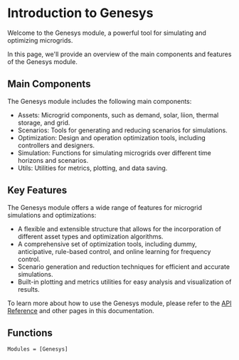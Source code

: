 # Introduction to Genesys

Welcome to the Genesys module, a powerful tool for simulating and optimizing microgrids.

In this page, we'll provide an overview of the main components and features of the Genesys module.

## Main Components

The Genesys module includes the following main components:

- Assets: Microgrid components, such as demand, solar, liion, thermal storage, and grid.
- Scenarios: Tools for generating and reducing scenarios for simulations.
- Optimization: Design and operation optimization tools, including controllers and designers.
- Simulation: Functions for simulating microgrids over different time horizons and scenarios.
- Utils: Utilities for metrics, plotting, and data saving.

## Key Features

The Genesys module offers a wide range of features for microgrid simulations and optimizations:

- A flexible and extensible structure that allows for the incorporation of different asset types and optimization algorithms.
- A comprehensive set of optimization tools, including dummy, anticipative, rule-based control, and online learning for frequency control.
- Scenario generation and reduction techniques for efficient and accurate simulations.
- Built-in plotting and metrics utilities for easy analysis and visualization of results.

To learn more about how to use the Genesys module, please refer to the [API Reference](index.md#API-Reference-1) and other pages in this documentation.

## Functions
```@autodocs
Modules = [Genesys]